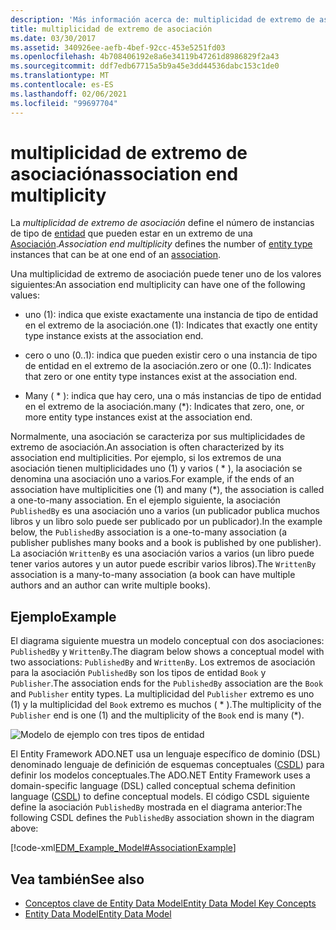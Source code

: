 ```yaml
---
description: 'Más información acerca de: multiplicidad de extremo de asociación'
title: multiplicidad de extremo de asociación
ms.date: 03/30/2017
ms.assetid: 340926ee-aefb-4bef-92cc-453e5251fd03
ms.openlocfilehash: 4b708406192e8a6e34119b47261d8986829f2a43
ms.sourcegitcommit: ddf7edb67715a5b9a45e3dd44536dabc153c1de0
ms.translationtype: MT
ms.contentlocale: es-ES
ms.lasthandoff: 02/06/2021
ms.locfileid: "99697704"
---
```

# <a name="association-end-multiplicity"></a><span data-ttu-id="4c82f-103">multiplicidad de extremo de asociación</span><span class="sxs-lookup"><span data-stu-id="4c82f-103">association end multiplicity</span></span>

<span data-ttu-id="4c82f-104">La *multiplicidad de extremo de asociación* define el número de instancias de tipo de [entidad](entity-type.md) que pueden estar en un extremo de una [Asociación](association-type.md).</span><span class="sxs-lookup"><span data-stu-id="4c82f-104">*Association end multiplicity* defines the number of [entity type](entity-type.md) instances that can be at one end of an [association](association-type.md).</span></span>  
  
 <span data-ttu-id="4c82f-105">Una multiplicidad de extremo de asociación puede tener uno de los valores siguientes:</span><span class="sxs-lookup"><span data-stu-id="4c82f-105">An association end multiplicity can have one of the following values:</span></span>  
  
- <span data-ttu-id="4c82f-106">uno (1): indica que existe exactamente una instancia de tipo de entidad en el extremo de la asociación.</span><span class="sxs-lookup"><span data-stu-id="4c82f-106">one (1): Indicates that exactly one entity type instance exists at the association end.</span></span>  
  
- <span data-ttu-id="4c82f-107">cero o uno (0..1): indica que pueden existir cero o una instancia de tipo de entidad en el extremo de la asociación.</span><span class="sxs-lookup"><span data-stu-id="4c82f-107">zero or one (0..1): Indicates that zero or one entity type instances exist at the association end.</span></span>  
  
- <span data-ttu-id="4c82f-108">Many ( \* ): indica que hay cero, una o más instancias de tipo de entidad en el extremo de la asociación.</span><span class="sxs-lookup"><span data-stu-id="4c82f-108">many (\*): Indicates that zero, one, or more entity type instances exist at the association end.</span></span>  
  
 <span data-ttu-id="4c82f-109">Normalmente, una asociación se caracteriza por sus multiplicidades de extremo de asociación.</span><span class="sxs-lookup"><span data-stu-id="4c82f-109">An association is often characterized by its association end multiplicities.</span></span> <span data-ttu-id="4c82f-110">Por ejemplo, si los extremos de una asociación tienen multiplicidades uno (1) y varios ( \* ), la asociación se denomina una asociación uno a varios.</span><span class="sxs-lookup"><span data-stu-id="4c82f-110">For example, if the ends of an association have multiplicities one (1) and many (\*), the association is called a one-to-many association.</span></span> <span data-ttu-id="4c82f-111">En el ejemplo siguiente, la asociación `PublishedBy` es una asociación uno a varios (un publicador publica muchos libros y un libro solo puede ser publicado por un publicador).</span><span class="sxs-lookup"><span data-stu-id="4c82f-111">In the example below, the `PublishedBy` association is a one-to-many association (a publisher publishes many books and a book is published by one publisher).</span></span> <span data-ttu-id="4c82f-112">La asociación `WrittenBy` es una asociación varios a varios (un libro puede tener varios autores y un autor puede escribir varios libros).</span><span class="sxs-lookup"><span data-stu-id="4c82f-112">The `WrittenBy` association is a many-to-many association (a book can have multiple authors and an author can write multiple books).</span></span>  
  
## <a name="example"></a><span data-ttu-id="4c82f-113">Ejemplo</span><span class="sxs-lookup"><span data-stu-id="4c82f-113">Example</span></span>  

 <span data-ttu-id="4c82f-114">El diagrama siguiente muestra un modelo conceptual con dos asociaciones: `PublishedBy` y `WrittenBy`.</span><span class="sxs-lookup"><span data-stu-id="4c82f-114">The diagram below shows a conceptual model with two associations: `PublishedBy` and `WrittenBy`.</span></span> <span data-ttu-id="4c82f-115">Los extremos de asociación para la asociación `PublishedBy` son los tipos de entidad `Book` y `Publisher`.</span><span class="sxs-lookup"><span data-stu-id="4c82f-115">The association ends for the `PublishedBy` association are the `Book` and `Publisher` entity types.</span></span> <span data-ttu-id="4c82f-116">La multiplicidad del `Publisher` extremo es uno (1) y la multiplicidad del `Book` extremo es muchos ( \* ).</span><span class="sxs-lookup"><span data-stu-id="4c82f-116">The multiplicity of the `Publisher` end is one (1) and the multiplicity of the `Book` end is many (\*).</span></span>  
  
 ![Modelo de ejemplo con tres tipos de entidad](./media/association-end-multiplicity/example-model-three-entity-types.gif)  
  
 <span data-ttu-id="4c82f-118">El Entity Framework ADO.NET usa un lenguaje específico de dominio (DSL) denominado lenguaje de definición de esquemas conceptuales ([CSDL](/ef/ef6/modeling/designer/advanced/edmx/csdl-spec)) para definir los modelos conceptuales.</span><span class="sxs-lookup"><span data-stu-id="4c82f-118">The ADO.NET Entity Framework uses a domain-specific language (DSL) called conceptual schema definition language ([CSDL](/ef/ef6/modeling/designer/advanced/edmx/csdl-spec)) to define conceptual models.</span></span> <span data-ttu-id="4c82f-119">El código CSDL siguiente define la asociación `PublishedBy` mostrada en el diagrama anterior:</span><span class="sxs-lookup"><span data-stu-id="4c82f-119">The following CSDL defines the `PublishedBy` association shown in the diagram above:</span></span>  
  
 [!code-xml[EDM_Example_Model#AssociationExample](../../../../samples/snippets/xml/VS_Snippets_Data/edm_example_model/xml/books.edmx#associationexample)]  
  
## <a name="see-also"></a><span data-ttu-id="4c82f-120">Vea también</span><span class="sxs-lookup"><span data-stu-id="4c82f-120">See also</span></span>

- [<span data-ttu-id="4c82f-121">Conceptos clave de Entity Data Model</span><span class="sxs-lookup"><span data-stu-id="4c82f-121">Entity Data Model Key Concepts</span></span>](entity-data-model-key-concepts.md)
- [<span data-ttu-id="4c82f-122">Entity Data Model</span><span class="sxs-lookup"><span data-stu-id="4c82f-122">Entity Data Model</span></span>](entity-data-model.md)
